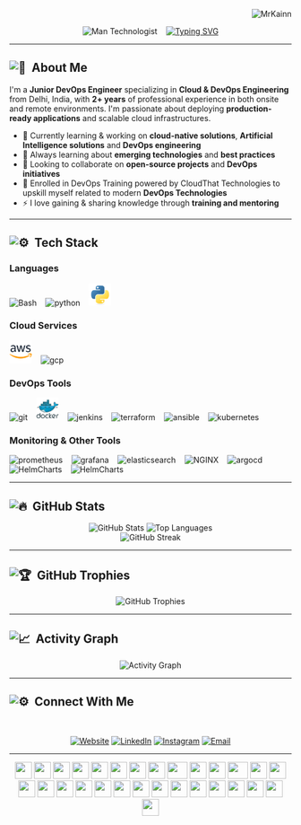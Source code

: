 <p align="right"> <img src="https://komarev.com/ghpvc/?username=MrKainn&color=brightgreen&style=flat-square" alt="MrKainn" /></p>

<p align="center">
  <img src="https://raw.githubusercontent.com/Tarikul-Islam-Anik/Animated-Fluent-Emojis/master/Emojis/People%20with%20professions/Man%20Technologist%20Light%20Skin%20Tone.png" alt="Man Technologist" width="85" height="85" />
    &nbsp;&nbsp;
  <a href="https://git.io/typing-svg">
    <img src="https://readme-typing-svg.herokuapp.com?font=Fira+Code&size=25&weight=600&pause=500&color=2E9EF7&center=false&vCenter=true&width=735&lines=👋+Hi,+I'm+Kartik+Kain;Junior+DevOps+Engineer;2%2B+Years+of+Experience;Google+Associate+Cloud+Engineer+certified" alt="Typing SVG" />
  </a>
</p>



---

<h2 align="left"><img src="https://fonts.gstatic.com/s/e/notoemoji/latest/1f680/512.gif" alt="🚀" width="32" height="32">&nbsp; About Me</h2>

I'm a **Junior DevOps Engineer** specializing in **Cloud & DevOps Engineering** from Delhi, India, with **2+ years** of professional experience in both onsite and remote environments. I'm passionate about deploying **production-ready applications** and scalable cloud infrastructures.

- 🔭 Currently learning & working on **cloud-native solutions**, **Artificial Intelligence solutions** and **DevOps engineering**
- 🌱 Always learning about **emerging technologies** and **best practices**
- 👯 Looking to collaborate on **open-source projects** and **DevOps initiatives**
- 💬 Enrolled in DevOps Training powered by CloudThat Technologies to upskill myself related to modern **DevOps Technologies**
- ⚡ I love gaining & sharing knowledge through **training and mentoring**

---

<h2 align="left"><img src="https://user-images.githubusercontent.com/74038190/216122028-c05b52fb-983e-4ee8-8811-6f30cd9ea5d5.png" alt="⚙" width="30" height="30">&nbsp; Tech Stack</h2> 

### **Languages**
<p align="left">
  <img src="https://www.vectorlogo.zone/logos/gnu_bash/gnu_bash-official.svg" alt="Bash" width="85" height="85"/>
  &nbsp;&nbsp;
  <img src="https://www.vectorlogo.zone/logos/linux/linux-icon.svg" alt="python" width="40" height="40"/>
  &nbsp;&nbsp;
  <img src="https://raw.githubusercontent.com/devicons/devicon/master/icons/python/python-original.svg" alt="python" width="40" height="40"/>
  &nbsp;&nbsp;
</p>

### **Cloud Services**
<p align="left">
  <img src="https://raw.githubusercontent.com/devicons/devicon/master/icons/amazonwebservices/amazonwebservices-original-wordmark.svg" alt="aws" width="40" height="40"/>
  &nbsp;&nbsp;
  <img src="https://www.vectorlogo.zone/logos/google_cloud/google_cloud-icon.svg" alt="gcp" width="40" height="40"/>
  &nbsp;&nbsp;
</p>

### **DevOps Tools**  
<p align="left">
  <img src="https://www.vectorlogo.zone/logos/git-scm/git-scm-icon.svg" alt="git" width="40" height="40"/>
  &nbsp;&nbsp;
  <img src="https://raw.githubusercontent.com/devicons/devicon/master/icons/docker/docker-original-wordmark.svg" alt="docker" width="40" height="40"/>
  &nbsp;&nbsp;
  <img src="https://www.vectorlogo.zone/logos/jenkins/jenkins-icon.svg" alt="jenkins" width="40" height="40"/>
  &nbsp;&nbsp;
  <img src="https://www.vectorlogo.zone/logos/terraformio/terraformio-icon.svg" alt="terraform" width="40" height="40"/>
  &nbsp;&nbsp;
  <img src="https://www.vectorlogo.zone/logos/ansible/ansible-icon.svg" alt="ansible" width="40" height="40"/>
  &nbsp;&nbsp;
  <img src="https://www.vectorlogo.zone/logos/kubernetes/kubernetes-icon.svg" alt="kubernetes" width="40" height="40"/>
  &nbsp;&nbsp;
</p>

### **Monitoring & Other Tools**
<p align="left">
  <img src="https://www.vectorlogo.zone/logos/prometheusio/prometheusio-icon.svg" alt="prometheus" width="40" height="40"/>
  &nbsp;&nbsp;
  <img src="https://www.vectorlogo.zone/logos/grafana/grafana-icon.svg" alt="grafana" width="40" height="40"/>
  &nbsp;&nbsp;
  <img src="https://www.vectorlogo.zone/logos/amazon_cloudwatch/amazon_cloudwatch-ar21.svg" alt="elasticsearch" width="95" height="95"/>
  &nbsp;&nbsp;
  <img src="https://www.vectorlogo.zone/logos/nginx/nginx-icon.svg" alt="NGINX" width="40" height="40"/>
  &nbsp;&nbsp;
  <img src="https://www.vectorlogo.zone/logos/argoprojio/argoprojio-icon.svg" alt="argocd" width="40" height="40"/>
  &nbsp;&nbsp;
  <img src="https://www.vectorlogo.zone/logos/helmsh/helmsh-icon.svg" alt="HelmCharts" width="40" height="40"/>
  &nbsp;&nbsp;
  <img src="https://www.vectorlogo.zone/logos/atlassian_jira/atlassian_jira-ar21~bgwhite.svg" alt="HelmCharts" width="80" height="80"/>
  &nbsp;&nbsp;
</p>

---

<h2 align="left"><img src="https://fonts.gstatic.com/s/e/notoemoji/latest/1f525/512.gif" alt="🔥" width="32" height="32">&nbsp; GitHub Stats </h2>

<div align="center">
  <img src="https://github-readme-stats.vercel.app/api?username=MrKainn&show_icons=true&theme=tokyonight&hide_border=true&count_private=true" alt="GitHub Stats" height="165">
  <img src="https://github-readme-stats.vercel.app/api/top-langs/?username=MrKainn&layout=compact&theme=tokyonight&hide_border=true" alt="Top Languages" height="165">
</div>

<div align="center">
  <img src="https://github-readme-streak-stats.herokuapp.com/?user=MrKainn&theme=tokyonight&hide_border=true" alt="GitHub Streak" width="400">
</div>

---

<h2 align="left"><img src="https://raw.githubusercontent.com/Tarikul-Islam-Anik/Animated-Fluent-Emojis/master/Emojis/Activities/Party%20Popper.png" alt="🏆" width="30" height="30">&nbsp; GitHub Trophies</h2>

<div align="center">
  <img src="https://github-profile-trophy.vercel.app/?username=MrKainn&theme=tokyonight&no-frame=true&no-bg=true&margin-w=4" alt="GitHub Trophies">
</div>

---

<h2 align="left"><img src="https://fonts.gstatic.com/s/e/notoemoji/latest/1f31f/512.gif" alt="📈" width="30" height="30">&nbsp; Activity Graph</h2>
  
<div align="center">
  <img src="https://github-readme-activity-graph.vercel.app/graph?username=MrKainn&theme=tokyo-night&hide_border=true" alt="Activity Graph">
</div>

---

<h2 align="left"><img src="https://user-images.githubusercontent.com/74038190/216120981-b9507c36-0e04-4469-8e27-c99271b45ba5.png" alt="⚙" width="25" height="25">&nbsp; Connect With Me</h2>
&nbsp;
<div align="center">
  
[![Website](https://img.shields.io/badge/Portfolio-blue?style=for-the-badge&logo=google-chrome&logoColor=white)](https://www..com)
[![LinkedIn](https://img.shields.io/badge/LinkedIn-red?style=for-the-badge&logo=linkedin&logoColor=white)](https://www.linkedin.com/in/kartikkain/)
[![Instagram](https://img.shields.io/badge/Instagram-blue?style=for-the-badge&logo=instagram&logoColor=white)](https://www.instagram.com/its.me.kain/)
[![Email](https://img.shields.io/badge/Email_Me-red?style=for-the-badge&logo=gmail&logoColor=white)](mailto:kartikkain6@gmail.com)

</div>

---

<div align="center">
    <img src="https://cultofthepartyparrot.com/parrots/hd/60fpsparrot.gif" width="30" height="30"/>
    <img src="https://cultofthepartyparrot.com/parrots/hd/mustacheparrot.gif" width="30" height="30"/>
    <img src="https://cultofthepartyparrot.com/parrots/hd/scienceparrot.gif" width="30" height="30"/>
    <img src="https://cultofthepartyparrot.com/parrots/hd/pirateparrot.gif" width="30" height="30"/>
    <img src="https://cultofthepartyparrot.com/parrots/hd/githubparrot.gif" width="30" height="30"/>
    <img src="https://cultofthepartyparrot.com/flags/hd/indiaparrot.gif" width="30" height="30"/>
    <img src="https://cultofthepartyparrot.com/parrots/hd/hypnoparrotdark.gif" width="30" height="30"/>
    <img src="https://cultofthepartyparrot.com/parrots/databaseparrot.gif" width="30" height="30"/>
    <img src="https://cultofthepartyparrot.com/parrots/asyncparrot.gif" width="36" height="30"/>
    <img src="https://cultofthepartyparrot.com/parrots/hd/jumpingparrot.gif" width="30" height="30"/>
    <img src="https://cultofthepartyparrot.com/parrots/hd/60fpsparrot.gif" width="30" height="30"/>
    <img src="https://cultofthepartyparrot.com/parrots/fixparrot.gif" width="36" height="30"/>
    <img src="https://cultofthepartyparrot.com/parrots/hd/opensourceparrot.gif" width="30" height="30"/>
    <img src="https://cultofthepartyparrot.com/parrots/hd/dealwithitnowparrot.gif" width="30" height="30"/>
    <img src="https://cultofthepartyparrot.com/parrots/hd/hypnoparrotlight.gif" width="30" height="30"/>
    <img src="https://cultofthepartyparrot.com/parrots/databaseparrot.gif" width="30" height="30"/>
    <img src="https://cultofthepartyparrot.com/parrots/slomoparrot.gif" width="30" height="30"/>
    <img src="https://cultofthepartyparrot.com/parrots/hd/laptop_parrot.gif" width="30" height="30"/>
    <img src="https://cultofthepartyparrot.com/parrots/hd/levitationparrot.gif" width="30" height="30"/>
    <img src="https://cultofthepartyparrot.com/parrots/hd/60fpsparrot.gif" width="30" height="30"/>
    <img src="https://cultofthepartyparrot.com/parrots/hd/meldparrot.gif" width="30" height="30"/>
    <img src="https://cultofthepartyparrot.com/parrots/hd/footballparrot.gif" width="30" height="30"/>
    <img src="https://cultofthepartyparrot.com/parrots/hd/moonwalkingparrot.gif" width="30" height="30"/>
    <img src="https://cultofthepartyparrot.com/parrots/hd/dealwithitnowparrot.gif" width="30" height="30"/>
    <img src="https://cultofthepartyparrot.com/parrots/hd/hypnoparrotlight.gif" width="30" height="30"/>
    <img src="https://cultofthepartyparrot.com/parrots/hd/stableparrot.gif" width="30" height="30"/>
    <img src="https://cultofthepartyparrot.com/parrots/hd/scienceparrot.gif" width="30" height="30"/>
    <img src="https://cultofthepartyparrot.com/parrots/hd/pirateparrot.gif" width="30" height="30"/>
    <img src="https://cultofthepartyparrot.com/parrots/hd/illuminatiparrot.gif" width="30" height="30"/>
</div>
